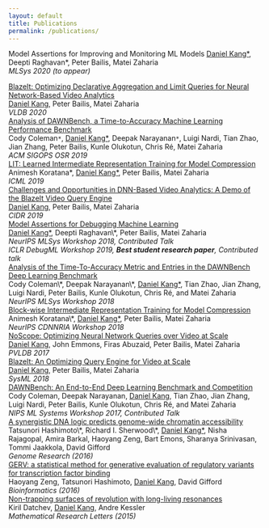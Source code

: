 ```yaml
---
layout: default
title: Publications
permalink: /publications/
---
```


Model Assertions for Improving and Monitoring ML Models
<u class="dotted">Daniel Kang*</u>, Deepti Raghavan\*, Peter Bailis, Matei Zaharia <br />
<i>MLSys 2020 (to appear)</i>
<br />


<a href="https://ddkang.github.io/papers/2020/blazeit-vldb.pdf">
  BlazeIt: Optimizing Declarative Aggregation and Limit Queries for Neural Network-Based Video Analytics
</a> <br />
<u class="dotted">Daniel Kang</u>, Peter Bailis, Matei Zaharia <br />
<i>VLDB 2020</i>
<br />

<a href="https://ddkang.github.io/papers/2019/dawnbench-osr.pdf">
  Analysis of DAWNBench, a Time-to-Accuracy Machine Learning Performance Benchmark
</a><br />
Cody Coleman<code>&ast;</code>, <u class="dotted">Daniel Kang*</u>, Deepak Narayanan<code>&ast;</code>,
Luigi Nardi, Tian Zhao, Jian Zhang,
Peter Bailis, Kunle Olukotun, Chris Ré, Matei Zaharia <br />
<i>ACM SIGOPS OSR 2019</i>
<br />

<a href="https://ddkang.github.io/papers/2019/lit-icml.pdf">
  LIT: Learned Intermediate Representation Training for Model Compression
</a><br />
Animesh Koratana*, <u class="dotted">Daniel Kang*</u>, Peter Bailis, Matei Zaharia <br />
<i>ICML 2019</i>
<br />

<a href="https://ddkang.github.io/papers/2019/blazeit-cidr.pdf">
  Challenges and Opportunities in DNN-Based Video Analytics: A Demo of the BlazeIt Video Query Engine
</a><br />
<u class="dotted">Daniel Kang</u>, Peter Bailis, Matei Zaharia <br />
<i>CIDR 2019</i>
<br />

<a href="https://ddkang.github.io/papers/2018/omg-nips-ws.pdf">
  Model Assertions for Debugging Machine Learning
</a><br />
<u class="dotted">Daniel Kang*</u>, Deepti Raghavan\*, Peter Bailis, Matei Zaharia <br />
<i>NeurIPS MLSys Workshop 2018, Contributed Talk</i> <br />
<i>ICLR DebugML Workshop 2019, <b>Best student research paper</b>, Contributed talk</i>
<br />
<!-- Talk: https://slideslive.com/38915703/model-assertions-fo-quality-assirance-in-machine-learning  -->

<a href="https://ddkang.github.io/papers/2018/dawnbench-nips-ws.pdf">
  Analysis of the Time-To-Accuracy Metric and Entries in the DAWNBench Deep Learning Benchmark
</a> <br />
Cody Coleman\*, Deepak Narayanan\*, <u class="dotted">Daniel Kang*</u>, Tian Zhao, Jian Zhang, Luigi Nardi, Peter Bailis,
Kunle Olukotun, Chris Ré, and Matei Zaharia <br />
<i>NeurIPS MLSys Workshop 2018</i>
<br />

<a href="https://ddkang.github.io/papers/2018/lit-nips-ws.pdf">
  Block-wise Intermediate Representation Training for Model Compression
</a> <br />
Animesh Koratana\*, <u class="dotted">Daniel Kang*</u>, Peter Bailis, Matei Zaharia <br />
<i>NeurIPS CDNNRIA Workshop 2018</i>
<br />

<a href="https://arxiv.org/abs/1703.02529">
  NoScope: Optimizing Neural Network Queries over Video at Scale
</a> <br />
<u class="dotted">Daniel Kang</u>, John Emmons, Firas Abuzaid, Peter Bailis, Matei Zaharia <br />
<i>PVLDB 2017</i>
<br />

<a href="https://ddkang.github.io/papers/blazeit-sysml.pdf">
  BlazeIt: An Optimizing Query Engine for Video at Scale
</a><br />
<u class="dotted">Daniel Kang</u>, Peter Bailis, Matei Zaharia <br />
<i>SysML 2018</i>
<br />

<a href="https://ddkang.github.io/papers/dawnbench-nips17.pdf">
  DAWNBench: An End-to-End Deep Learning Benchmark and Competition
</a> <br />
Cody Coleman, Deepak Narayanan, <u class="dotted">Daniel Kang</u>, Tian Zhao, Jian Zhang, Luigi Nardi, Peter Bailis,
Kunle Olukotun, Chris Ré, and Matei Zaharia <br />
<i>NIPS ML Systems Workshop 2017, Contributed Talk</i>
<br />

<a href="http://genome.cshlp.org/content/26/10/1430.full">
  A synergistic DNA logic predicts genome-wide chromatin accessibility
</a> <br />
Tatsunori Hashimoto\*, Richard I. Sherwood\*, <u class="dotted">Daniel Kang*</u>,
Nisha Rajagopal, Amira Barkal, Haoyang Zeng, Bart Emons, Sharanya Srinivasan,
Tommi Jaakkola, David Gifford <br />
<i>Genome Research (2016)</i>
<br />

<a href="https://academic.oup.com/bioinformatics/article/32/4/490/1743515/GERV-a-statistical-method-for-generative">
  GERV: a statistical method for generative evaluation of regulatory variants for transcription factor binding
</a> <br />
Haoyang Zeng, Tatsunori Hashimoto, <u class="dotted">Daniel Kang</u>, David Gifford <br />
<i>Bioinformatics (2016)</i>
<br />

<a href="http://intlpress.com/site/pub/pages/journals/items/mrl/content/vols/0022/0001/a003/index.html">
  Non-trapping surfaces of revolution with long-living resonances
</a> <br />
Kiril Datchev, <u class="dotted">Daniel Kang</u>, Andre Kessler <br />
<i>Mathematical Research Letters (2015)</i>
<br />


